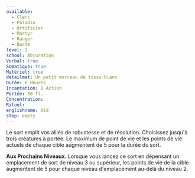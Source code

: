 ```yaml
---
available:
  - Clerc
  - Paladin
  - Artificier
  - Martyr
  - Ranger
  - Barde
level: 2
school: Abjuration
Verbal: true
Somatique: true
Matériel: true
detailmat: Un petit morceau de tissu blanc
Durée: 8 Heures
Incantation: 1 Action
Portée: 30 ft.
Concentration:
Rituel:
englishname: Aid
step: empty
---
```

Le sort emplit vos alliés de robustesse et de résolution. Choisissez jusqu'à trois créatures à portée. Le maximum de point de vie et les points de vie actuels de chaque cible augmentent de 5 pour la durée du sort.

**Aux Prochains Niveaux.** Lorsque vous lancez ce sort en dépensant un emplacement de sort de niveau 3 ou supérieur, les points de vie de la cible augmentent de 5 pour chaque niveau d'emplacement au-delà du niveau 2.
